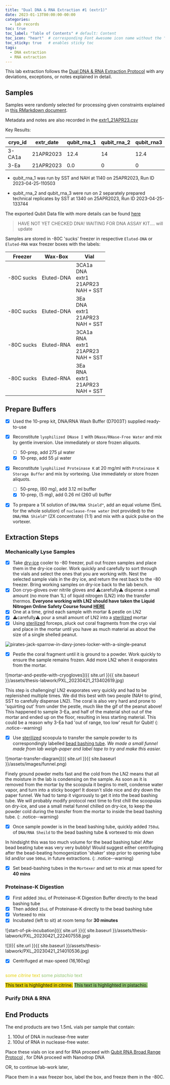 ```yaml
---
title: "Dual DNA & RNA Extraction #1 (extr1)"
date: 2023-01-13T00:00:00-00:00
categories:
  - lab records
toc: true
toc_label: "Table of Contents" # default: Content
toc_icon: "heart"  # corresponding Font Awesome icon name without the "fa" prefix
toc_sticky: true   # enables sticky toc
tags:
  - DNA extraction
  - RNA extraction
---
```


This lab extraction follows the [Dual DNA & RNA Extraction Protocol](https://sarahtanja.github.io/lab-book/protocols/protocol-dna-rna-extraction/) with any deviations, exceptions, or notes explained in detail. 

## Samples

Samples were randomly selected for processing given constraints explained in [this RMarkdown document](https://github.com/sarahtanja/coral-DNA-RNA-lab-extractions/blob/main/rand-sample-processing.Rmd).

Metadata and notes are also recorded in the [extr1_21APR23.csv](https://github.com/sarahtanja/coral-DNA-RNA-lab-extractions/blob/main/extr1_21APR23.csv)

Key Results: 

| cryo_id | extr_date | qubit_rna_1 | qubit_rna_2 | qubit_rna3 |
| ------- | --------- | ----------- | ----------- | ---------- |
| 3-CA1a  | 21APR2023 | 12.4        | 14          | 12.4       |
| 3-Ea    | 21APR2023 | 0.0         | 0           | 0          |

- qubit_rna_1 was run by SST and NAH at 1140 on 25APR2023, Run ID 2023-04-25-110503 

- qubit_rna_2 and qubit_rna_3 were run on 2 separately prepared technical replicates by SST at 1340 on 25APR2023, Run ID 2023-04-25-133744

The exported Qubit Data file with more details can be found [here](https://github.com/sarahtanja/coral-DNA-RNA-lab-extractions/blob/main/data/QubitData_2023-04-25/QubitData_2023-04-25_13-41-07.csv)



> HAVE NOT YET CHECKED DNA! WAITING FOR DNA ASSAY KIT.... will update



Samples are stored in -80C 'sucks' freezer in respective `Eluted-DNA` or `Eluted-RNA` wax freezer boxes with the labels:

| Freezer    | Wax-Box    | Vial                                              |
| ---------- | ---------- | ------------------------------------------------- |
| -80C sucks | Eluted-DNA | 3CA1a<br/>DNA<br/>extr1<br/>21APR23<br/>NAH + SST |
| -80C sucks | Eluted-DNA | 3Ea<br/>DNA<br/>extr1<br/>21APR23<br/>NAH + SST   |
| -80C sucks | Eluted-RNA | 3CA1a<br/>RNA<br/>extr1<br/>21APR23<br/>NAH + SST |
| -80C sucks | Eluted-RNA | 3Ea<br/>RNA<br/>extr1<br/>21APR23<br/>NAH + SST   |



## Prepare Buffers

- [x] Used the 10-prep kit, DNA/RNA Wash Buffer (D7003T) supplied ready-to-use

- [x] Reconstitute `lyophilized DNase I` with `DNase/RNase-Free Water` and mix by gentle inversion. Use immediately or store frozen aliquots. 

  - [ ] 50-prep, add 275 µl water 
  - [x] 10-prep, add 55 µl water 

- [x] Reconstitute `lyophilized Proteinase K` at 20 mg/ml with `Proteinase K Storage Buffer` and mix by vortexing. Use immediately or store frozen aliquots. 

  - [ ] 50-prep, (60 mg), add 3.12 ml buffer 
  - [x] 10-prep, (5 mg), add 0.26 ml (260 ul) buffer 

- [x] To prepare a 1X solution of `DNA/RNA Shield™`, add an equal volume (5mL for the whole solution) of `nuclease-free water` (not provided) to the `DNA/RNA Shield™` (2X concentrate) (1:1) and mix with a quick pulse on the vortexer.

## Extraction Steps

### Mechanically Lyse Samples

- [x] Take [dry-ice](#dry-ice) cooler to -80 freezer,  pull out frozen samples and place them in the dry-ice cooler. Work quickly and carefully to sort through the vials and select the ones that you are working with. Nest the selected sample vials in the dry ice, and return the rest back to the -80 freezer. Bring working samples on dry-ice back to the lab bench.
- [x] Don cryo-gloves over nitrile gloves and ⚠️carefully⚠️ dispense a small amount (no more than 1L) of liquid nitrogen (LN2) into the transfer thermos. **Everyone working with LN2 should have taken the Liquid Nitrogen Online Safety Course found [HERE](https://www.ehs.washington.edu/training/liquid-nitrogen-safety)**
- [x] One at a time, grind each sample with mortar & pestle on LN2
- [x] ⚠️carefully⚠️ pour a small amount of LN2 into a [sterilized](#sterilize) mortar
- [x] Using  [sterilized](#sterilize) forceps, pluck out coral fragments from the cryo vial and place in the mortar until you have as much material as about the size of a single shelled peanut. 

![pirates-jack-sparrow-in-davy-jones-locker-with-a-single-peanut](https://64.media.tumblr.com/tumblr_lzjqxk7t0K1qjhjdwo1_500.gifv)

- [x] Pestle the coral fragment until it is ground to a powder. Work quickly to ensure the sample remains frozen. Add more LN2 when it evaporates from the mortar. 

![mortar-and-pestle-with-cryogloves]({{ site.url }}{{ site.baseurl }}/assets/thesis-labwork/PXL_20230421_213402619.jpg)

This step is challenging! LN2 evaporates very quickly and had to  be replenished multiple times. We did this best  with two people (NAH to grind, SST to carefully dispense LN2). The coral is also very hard and prone to 'squirting out' from under the pestle, much like the gif of the peanut above! This happened to sample 3-Ea, and half of the material shot out of the mortar and ended up on the floor, resulting in less starting material. This could be a reason why 3-Ea had 'out of range, too low' result for Qubit!
{: .notice--warning}

- [x] Use  [sterilized](#sterilize) scoopula to transfer the sample powder to its correspondingly labelled [bead bashing tube](https://www.zymoresearch.com/collections/lysis-tubes/products/zr-bashingbead-lysis-tubes-0-1-0-5-mm). *We made a small funnel made from lab weigh-paper and label tape to try and make this easier.*

![mortar-transfer-diagram]({{ site.url }}{{ site.baseurl }}/assets/images/funnel.png)

Finely ground powder melts fast and the cold from the LN2 means that all the moisture in the lab is condensing on the sample. As soon as it is removed from the mortar by the scoopula it begins to melt, condense water vapor, and turn into a sticky booger! It doesn't slide nice and dry down the paper funnel. We had to tamp it vigorously to get it into the bead bashing tube. We will probably modify protocol next time to first chill the scoopulas on dry-ice, and use a small metal funnel chilled on dry-ice, to keep the powder cold during the transfer from the mortar to inside the bead bashing tube. 
{: .notice--warning}

- [x] Once sample powder is in the bead bashing tube,  quickly added `750uL` of `DNA/RNA Sheild` to the bead bashing tube & vortexed to mix down

In hindsight this was too much volume for the bead bashing tube!  After bead beating tube was very very bubbly! Would suggest either centrifuging after the bead-beating homogenization 'shaker' step prior to opening tube lid and/or use `500uL` in future extractions.
{: .notice--warning}


- [x]  Set bead-bashing tubes in the `Mortexer` and set to mix at max speed for **40 mins**

### Proteinase-K Digestion

- [x] First added `30uL` of Proteinase-K Digestion Buffer directly to the bead bashing tube
- [x] Then added `15uL` of  Proteinase-K directly to the bead bashing tube
- [x] Vortexed to mix
- [x] Incubated (left to sit) at room temp for **30 minutes**

![start-of-pk-incubation]({{ site.url }}{{ site.baseurl }}/assets/thesis-labwork/PXL_20230421_222407558.jpg)

![]({{ site.url }}{{ site.baseurl }}/assets/thesis-labwork/PXL_20230421_214010536.jpg)

- [x] Centrifuged at max-speed (16,160xg)   

![]()

<span style="color:#E4D00A">some *citrine* text</span>
<span style="color:#93C572">some *pistachio* text</span>

<span style="background-color:#E4D00A">This text is highlighted in citrine.</span>
<span style="background-color:#93C572">This text is highlighted in pistachio.</span>



### Purify DNA & RNA

## End Products

The end products are two 1.5mL vials per sample that contain:

1. 100ul of DNA in nuclease-free water 
2. 100ul of RNA in nuclease-free water. 

Place these vials on ice and for RNA proceed with [Qubit RNA Broad Range Protocol](https://sarahtanja.github.io/lab-book/protocols/protocol-qbit/) , for DNA proceed with Nanodrop DNA 

OR, to continue lab-work later, 

 Place them in a wax freezer box, label the box, and freeze them in the -80C. 

